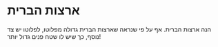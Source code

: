 # ארצות הברית

הנה ארצות הברית. אף על פי שנראה שארצות הברית גדולה מפלוטו, לפלוטו יש צד נוסף, כך
שיש לו שטח פנים גדול יותר!
